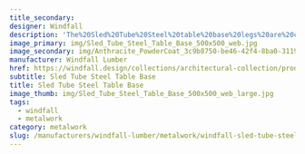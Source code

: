 ```yaml
---
title_secondary:
designer: Windfall
description: 'The%20Sled%20Tube%20Steel%20table%20base%20legs%20are%20constructed%20of%20square%20and%20rectangular%20tube%20steel%2C%20and%20is%20available%20at%20three%20heights%20-%2027%u201D%2C%2032%u201D%2C%20or%2040%u201D.%20%A0One%20set%20is%20comprised%20of%20two%20legs.%20The%20top%20plate%20is%201/4%u201D%20thick%20and%20ready%20for%20tabletop%20mounting.%20For%20tables%20over%2048%u201D%20long%2C%20table%20base%20legs%20are%20connected%20to%20each%20other%20with%20a%20crossbar-3%u201D%20C%20channel.%20This%20table%20base%20sits%20on%20standard%20levelers%20to%20be%20used%20for%20uneven%20surfaces.%20The%20Sled%20Tube%20Steel%20table%20base%20is%20available%20in%20several%20natural%20and%20powder%20coated%20finishes%20per%20the%20customers%20specifications.%20Metal%20table%20bases%20are%A0available%20in%20natural%20steel%20with%20clear%20coat%2C%20Anthracite%20gray%20powder%20coat%2C%20black%20powder%20coat%20and%20Penetrol%20oil.%20Custom%20colors%20are%20available.%20%A0Our%20metalwork%20is%20made%20to%20order%20in%20Olympia%2C%20Washington.%20Samples%20unavailable%20at%20this%20time.'
image_primary: img/Sled_Tube_Steel_Table_Base_500x500_web.jpg
image_secondary: img/Anthracite_PowderCoat_3c9b8750-be46-42f4-8ba0-311997db001e_1024x1024.jpg
manufacturer: Windfall Lumber
href: https://windfall.design/collections/architectural-collection/products/architectural-sled-tube-steel-table-base
subtitle: Sled Tube Steel Table Base
title: Sled Tube Steel Table Base
image_thumb: img/Sled_Tube_Steel_Table_Base_500x500_web_large.jpg
tags:
  - windfall
  - metalwork
category: metalwork
slug: /manufacturers/windfall-lumber/metalwork/windfall-sled-tube-steel-table-base
---
```

